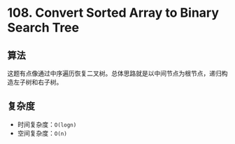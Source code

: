# 108. Convert Sorted Array to Binary Search Tree
## 算法
这题有点像通过中序遍历恢复二叉树。总体思路就是以中间节点为根节点，递归构造左子树和右子树。

## 复杂度
- 时间复杂度：`O(logn)`
- 空间复杂度：`O(n)`

